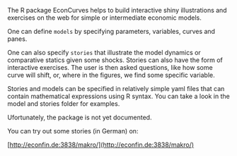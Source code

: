 The R package EconCurves helps to build interactive shiny illustrations and exercises on the web for simple or
intermediate economic models. 

One can define 
`models` by specifying parameters, variables, curves and panes.

One can also specify `stories` that illustrate the model dynamics or comparative statics given some shocks. Stories can also have the form of interactive exercises. The user is then asked questions, like how some
curve will shift, or, where in the figures, we find some
specific variable.

Stories and models can be specified in relatively simple
yaml files that can contain mathematical expressions using
R syntax. You can take a look in the model and stories folder for examples.

Ufortunately, the package is not yet documented.

You can try out some stories (in German) on:

[http://econfin.de:3838/makro/](http://econfin.de:3838/makro/)